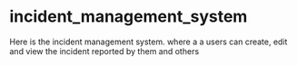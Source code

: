 # incident_management_system
Here is the incident management system. where a a users can create, edit and view the incident reported by them and others
